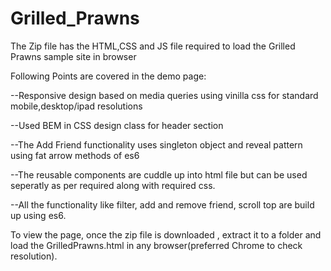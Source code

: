 # Grilled_Prawns
The Zip file has the HTML,CSS and JS file required to load the Grilled Prawns sample site in browser

Following Points are covered in the demo page:

--Responsive design based on media queries using vinilla css for standard mobile,desktop/ipad resolutions

--Used BEM in CSS design class for header section

--The Add Friend functionality uses singleton object and reveal pattern using fat arrow methods of es6 

--The reusable components are cuddle up into html file but can be used seperatly as per required along with required css.

--All the functionality like filter, add and remove friend, scroll top are build up using es6.



To view the page, once the zip file is downloaded , extract it to a folder and load the GrilledPrawns.html in any browser(preferred Chrome to check resolution). 



